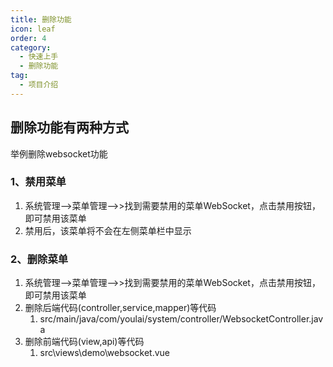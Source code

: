 ```yaml
---
title: 删除功能
icon: leaf
order: 4
category:
  - 快速上手
  - 删除功能
tag:
  - 项目介绍
---
```

## 删除功能有两种方式
举例删除websocket功能
### 1、禁用菜单
1. 系统管理-->菜单管理-->>找到需要禁用的菜单WebSocket，点击禁用按钮，即可禁用该菜单
2. 禁用后，该菜单将不会在左侧菜单栏中显示
### 2、删除菜单
1. 系统管理-->菜单管理-->>找到需要禁用的菜单WebSocket，点击禁用按钮，即可禁用该菜单
2. 删除后端代码(controller,service,mapper)等代码
   1. src/main/java/com/youlai/system/controller/WebsocketController.java
3. 删除前端代码(view,api)等代码
   1. src\views\demo\websocket.vue
